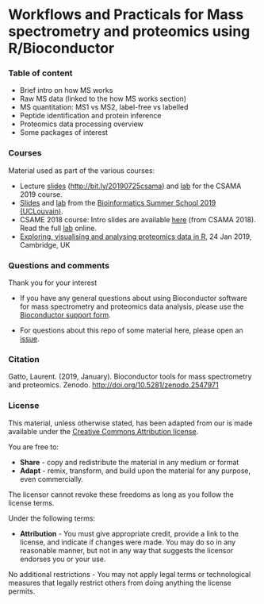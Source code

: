 # Workflows and Practicals for Mass spectrometry and proteomics using R/Bioconductor

### Table of content

- Brief intro on how MS works
- Raw MS data (linked to the how MS works section)
- MS quantitation: MS1 vs MS2, label-free vs labelled
- Peptide identification and protein inference
- Proteomics data processing overview
- Some packages of interest

### Courses

Material used as part of the various courses:

- Lecture
  [slides](https://lgatto.github.io/bioc-ms-prot/csama2019-slides.html#1)
  (http://bit.ly/20190725csama) and
  [lab](https://lgatto.github.io/bioc-ms-prot/csama2019-lab.html#1)
  for the CSAMA 2019 course.
- [Slides](https://lgatto.github.io/bioc-ms-prot/bss-slides.html) and
  [lab](https://lgatto.github.io/bioc-ms-prot/bss-lab.html) from the
  [Bioinformatics Summer School 2019
  (UCLouvain)](https://uclouvain-cbio.github.io/BSS2019/).
- CSAME 2018 course: Intro slides are available [here](http://bit.ly/20180712csama) 
  (from CSAMA 2018). Read the full [lab](https://lgatto.github.io/bioc-ms-prot/lab.html) 
  online.
- [Exploring, visualising and analysing proteomics data in R](https://training.csx.cam.ac.uk/bioinformatics/event/2759559), 
  24 Jan 2019, Cambridge, UK


### Questions and comments

Thank you for your interest

- If you have any general questions about using Bioconductor software
  for mass spectrometry and proteomics data analysis, please use the
  [Bioconductor support form](https://support.bioconductor.org/).
  
- For questions about this repo of some material here, please open an
  [issue](https://github.com/lgatto/bioc-ms-prot/issues).


### Citation

Gatto, Laurent. (2019, January). Bioconductor tools for mass
spectrometry and
proteomics. Zenodo. http://doi.org/10.5281/zenodo.2547971

### License

This material, unless otherwise stated, has been adapted from our is
made available under the
[Creative Commons Attribution license](https://creativecommons.org/licenses/by/4.0/).

You are free to:

* **Share** - copy and redistribute the material in any medium or format
* **Adapt** - remix, transform, and build upon the material for any
  purpose, even commercially.

The licensor cannot revoke these freedoms as long as you follow the license terms.

Under the following terms:

* **Attribution** - You must give appropriate credit, provide a link
  to the license, and indicate if changes were made. You may do so in
  any reasonable manner, but not in any way that suggests the licensor
  endorses you or your use.

No additional restrictions - You may not apply legal terms or
technological measures that legally restrict others from doing
anything the license permits.
